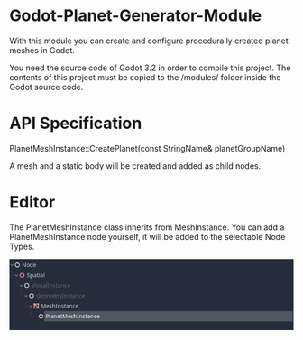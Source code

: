 # Godot-Planet-Generator-Module

With this module you can create and configure procedurally created planet meshes in Godot.

You need the source code of Godot 3.2 in order to compile this project. 
The contents of this project must be copied to the /modules/ folder inside the Godot source code.

# API Specification

PlanetMeshInstance::CreatePlanet(const StringName& planetGroupName)

A mesh and a static body will be created and added as child nodes. 

# Editor

The PlanetMeshInstance class inherits from MeshInstance. 
You can add a PlanetMeshInstance node yourself, it will be added to the selectable Node Types.

![New Node Type](https://github.com/EternalColor/Godot-Planet-Generator-Module/blob/master/PlanetMeshInstanceNodeType.png?raw=true)
